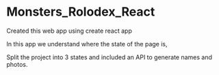 # Monsters_Rolodex_React

Created this web app using create react app

In this app we understand where the state of the page is,

Split the project into 3 states and included an API to generate names and photos.
